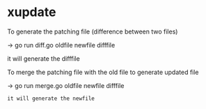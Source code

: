# xupdate

To generate the patching file (difference between two files)

→ go run diff.go oldfile newfile difffile

   it will generate the difffile


To merge the patching file with the old file to generate updated file

→ go run merge.go oldfile newfile difffile

    it will generate the newfile

